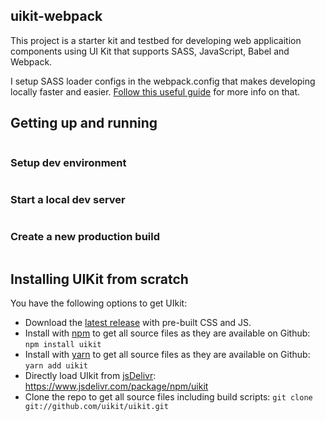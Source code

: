 ## uikit-webpack
This project is a starter kit and testbed for developing web applicaition components using UI Kit that supports SASS, JavaScript, Babel and Webpack.

I setup SASS loader configs in the webpack.config that makes developing locally faster and easier. 
[Follow this useful guide](https://ideas.byteridge.com/webpack-bundle-your-frontend-apps/) for more info on that.

## Getting up and running
```yarn install
```

### Setup dev environment
```yarn dev
```

### Start a local dev server
```yarn start
```

### Create a new production build
```yarn build
```

## Installing UIKit from scratch
You have the following options to get UIkit:

- Download the [latest release](https://github.com/uikit/uikit/releases/latest) with pre-built CSS and JS.
- Install with [npm](https://npmjs.com) to get all source files as they are available on Github: ```npm install uikit```
- Install with [yarn](https://yarnpkg.com/) to get all source files as they are available on Github: ```yarn add uikit```
- Directly load UIkit from [jsDelivr](https://www.jsdelivr.com): https://www.jsdelivr.com/package/npm/uikit
- Clone the repo to get all source files including build scripts: `git clone git://github.com/uikit/uikit.git`

